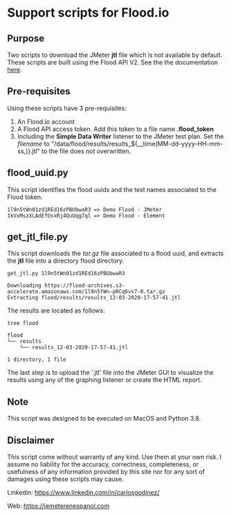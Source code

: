 # Support scripts for Flood.io

## Purpose

Two scripts to download the JMeter **jtl** file which is not available by default. These scripts are built using the Flood API V2. See the the documentation [here](https://github.com/flood-io/api-docs).

## Pre-requisites

Using these scripts have 3 pre-requisites:

1. An Flood.io account
2. A Flood API access token. Add this token to a file name **.flood_token**
3. Including the **Simple Data Writer** listener to the JMeter test plan. Set the *filename* to "/data/flood/results/results_${__time(MM-dd-yyyy-HH-mm-ss,)}.jtl" to the file does not overwritten.

## flood_uuid.py

This script identifies the flood uuids and the test names associated to the Flood token.

```
1l9n5tWn01zd1REd16zPBUbwaR3 => Demo Flood - JMeter
1kVxMszXLAdEfOsxRj4QuUqg7ql => Demo Flood - Element
```
## get_jtl_file.py

This script downloads the *tar.gz* file associated to a flood uuid, and extracts the **jtl** file into a directory flood directory.

```
get_jtl.py 1l9n5tWn01zd1REd16zPBUbwaR3

Downloading https://flood-archives.s3-accelerate.amazonaws.com/1l9n5tWn-pRCq6vs7-0.tar.gz
Extracting flood/results/results_12-03-2020-17-57-41.jtl
```
The results are located as follows:
```
tree flood

flood
└── results
    └── results_12-03-2020-17-57-41.jtl

1 directory, 1 file
```

The last step is to upload the '.jtl' file into the JMeter GUI to visualize the results using any of the graphing listener or create the HTML report.

## Note

This script was designed to be executed on MacOS and Python 3.8.

## Disclaimer

This script come without warranty of any kind. Use them at your own risk. I assume no liability for the accuracy, correctness, completeness, or usefulness of any information provided by this site nor for any sort of damages using these scripts may cause.

Linkedin: https://www.linkedin.com/in/carlosgodinez/

Web: https://jemeterenespanol.com

